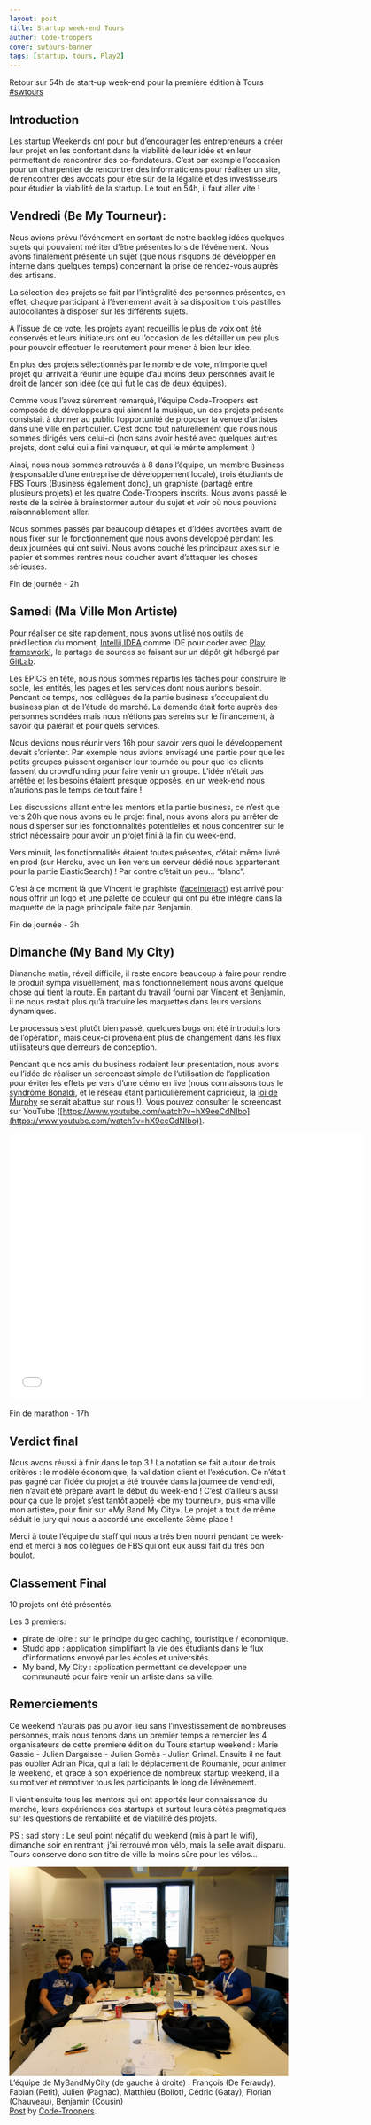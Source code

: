```yaml
---
layout: post
title: Startup week-end Tours
author: Code-troopers
cover: swtours-banner
tags: [startup, tours, Play2]
---
```


Retour sur 54h de start-up week-end pour la première édition à Tours [#swtours](http://tours.startupweekend.org/)

## Introduction

Les startup Weekends ont pour but d’encourager les entrepreneurs à créer leur projet en les confortant dans la viabilité de leur idée et en leur permettant de rencontrer des co-fondateurs. C’est par exemple l’occasion pour un charpentier de rencontrer des informaticiens pour réaliser un site, de rencontrer des avocats pour être sûr de la légalité et des investisseurs pour étudier la viabilité de la startup. Le tout en 54h, il faut aller vite !

## Vendredi (Be My Tourneur):

Nous avions prévu l’événement en sortant de notre backlog idées quelques sujets qui pouvaient mériter d’être présentés lors de l’événement. Nous avons finalement présenté un sujet (que nous risquons de développer en interne dans quelques temps) concernant la prise de rendez-vous auprès des artisans.

La sélection des projets se fait par l’intégralité des personnes présentes, en effet, chaque participant à l’évenement avait à sa disposition trois pastilles autocollantes à disposer sur les différents sujets. 

À l’issue de ce vote, les projets ayant recueillis le plus de voix ont été conservés et leurs initiateurs ont eu l’occasion de les détailler un peu plus pour pouvoir effectuer le recrutement pour mener à bien leur idée.

En plus des projets sélectionnés par le nombre de vote, n’importe quel projet qui arrivait à réunir une équipe d’au moins deux personnes avait le droit de lancer son idée (ce qui fut le cas de deux équipes).

Comme vous l’avez sûrement remarqué, l’équipe Code-Troopers est composée de développeurs qui aiment la musique, un des projets présenté consistait à donner au public l’opportunité de proposer la venue d’artistes dans une ville en particulier. C’est donc tout naturellement que nous nous sommes dirigés vers celui-ci (non sans avoir hésité avec quelques autres projets, dont celui qui a fini vainqueur, et qui le mérite amplement !)

Ainsi, nous nous sommes retrouvés à 8 dans l’équipe, un membre Business (responsable d’une entreprise de développement locale), trois étudiants de FBS Tours (Business également donc), un graphiste (partagé entre plusieurs projets) et les quatre Code-Troopers inscrits. Nous avons passé le reste de la soirée à brainstormer autour du sujet et voir où nous pouvions raisonnablement aller. 

Nous sommes passés par beaucoup d’étapes et d’idées avortées avant de nous fixer sur le fonctionnement que nous avons développé pendant les deux journées qui ont suivi. Nous avons couché les principaux axes sur le papier et sommes rentrés nous coucher avant d’attaquer les choses sérieuses.

Fin de journée - 2h

## Samedi (Ma Ville Mon Artiste)
Pour réaliser ce site rapidement, nous avons utilisé nos outils de prédilection du moment, [Intellij IDEA](http://www.jetbrains.com/idea/) comme IDE pour coder avec [Play framework!](http://playframework.com), le partage de sources se faisant sur un dépôt git hébergé par [GitLab](https://gitlab.com). 

Les EPICS en tête, nous nous sommes répartis les tâches pour construire le socle, les entités, les pages et les services dont nous aurions besoin. Pendant ce temps, nos collègues de la partie business s’occupaient du business plan et de l’étude de marché. La demande était forte auprès des personnes sondées mais nous n’étions pas sereins sur le financement, à savoir qui paierait et pour quels services.

Nous devions nous réunir vers 16h pour savoir vers quoi le développement devait s’orienter. Par exemple nous avions envisagé une partie pour que les petits groupes puissent organiser leur tournée ou pour que les clients fassent du crowdfunding pour faire venir un groupe. L’idée n’était pas arrêtée et les besoins étaient presque opposés, en un week-end nous n’aurions pas le temps de tout faire !

Les discussions allant entre les mentors et la partie business, ce n’est que vers 20h que nous avons eu le projet final, nous avons alors pu arrêter de nous disperser sur les fonctionnalités potentielles et nous concentrer sur le strict nécessaire pour avoir un projet fini à la fin du week-end. 

Vers minuit, les fonctionnalités étaient toutes présentes, c’était même livré en prod (sur Heroku, avec un lien vers un serveur dédié nous appartenant pour la partie ElasticSearch) ! Par contre c’était un peu… “blanc”. 

C’est à ce moment là que Vincent le graphiste ([faceinteract](http://www.faceinteract.com/vnctplsn/)) est arrivé pour nous offrir un logo et une palette de couleur qui ont pu être intégré dans la maquette de la page principale faite par Benjamin.

Fin de journée - 3h

## Dimanche (My Band My City)
Dimanche matin, réveil difficile, il reste encore beaucoup à faire pour rendre le produit sympa visuellement, mais fonctionnellement nous avons quelque chose qui tient la route. En partant du travail fourni par Vincent et Benjamin, il ne nous restait plus qu’à traduire les maquettes dans leurs versions dynamiques. 

Le processus s’est plutôt bien passé, quelques bugs ont été introduits lors de l’opération, mais ceux-ci provenaient plus de changement dans les flux utilisateurs que d’erreurs de conception. 

Pendant que nos amis du business rodaient leur présentation, nous avons eu l’idée de réaliser un screencast simple de l’utilisation de l’application pour éviter les effets pervers d’une démo en live (nous connaissons tous le [syndrôme Bonaldi](http://fr.wikipedia.org/wiki/J%C3%A9r%C3%B4me_Bonaldi#Effet_Bonaldi), et le réseau étant particulièrement capricieux, la [loi de Murphy](http://fr.wikipedia.org/wiki/Loi_de_Murphy) se serait abattue sur nous !). Vous pouvez consulter le screencast sur YouTube ([https://www.youtube.com/watch?v=hX9eeCdNIbo](https://www.youtube.com/watch?v=hX9eeCdNIbo)).

<div style="text-align: center"><iframe width="640" height="480" src="//www.youtube.com/embed/hX9eeCdNIbo" frameborder="0"> </iframe></div>

Fin de marathon - 17h

## Verdict final
Nous avons réussi à finir dans le top 3 ! La notation se fait autour de trois critères : le modèle économique, la validation client et l’exécution. Ce n’était pas gagné car l’idée du projet a été trouvée dans la journée de vendredi, rien n’avait été préparé avant le début du week-end ! C’est d’ailleurs aussi pour ça que le projet s’est tantôt appelé «be my tourneur», puis «ma ville mon artiste», pour finir sur «My Band My City». Le projet a tout de même séduit le jury qui nous a accordé une excellente 3ème place !

Merci à toute l’équipe du staff qui nous a trés bien nourri pendant ce week-end et merci à nos collègues de FBS qui ont eux aussi fait du très bon boulot.

## Classement Final
10 projets ont été présentés.

Les 3 premiers:
* pirate de loire : sur le principe du geo caching, touristique / économique.
* Studd app : application simplifiant la vie des étudiants dans le flux d'informations envoyé par les écoles et universités.
* My band, My City : application permettant de développer une communauté pour faire venir un artiste dans sa ville.

## Remerciements
Ce weekend n’aurais pas pu avoir lieu sans l’investissement de nombreuses personnes, mais nous tenons dans un premier temps a remercier les 4 organisateurs de cette premiere édition du Tours startup weekend : Marie Gassie - Julien Dargaisse - Julien Gomès - Julien Grimal. Ensuite il ne faut pas oublier Adrian Pica, qui a fait le déplacement de Roumanie, pour animer le weekend, et grace à son expérience de nombreux startup weekend, il a su motiver et remotiver tous les participants le long de l’évènement.

Il vient ensuite tous les mentors qui ont apportés leur connaissance du marché, leurs expériences des startups et surtout leurs côtés pragmatiques sur les questions de rentabilité et de viabilité des projets.

PS : sad story : 
Le seul point négatif du weekend (mis à part le wifi), dimanche soir en rentrant, j’ai retrouvé mon vélo, mais la selle avait disparu. Tours conserve donc son titre de ville la moins sûre pour les vélos...

<a href="/images/postSWTours/team.jpg" data-lightbox="image-1" title="L’équipe de MyBandMyCity (de gauche à droite) : François (De Feraudy), Fabian (Petit), Julien (Pagnac), Matthieu (Bollot), Cédric (Gatay), Florian (Chauveau), Benjamin (Cousin)">
        <img class="mini" src="/images/postSWTours/team.jpg" alt="L’équipe de MyBandMyCity"/>
</a>
L’équipe de MyBandMyCity (de gauche à droite) : François (De Feraudy), Fabian (Petit), Julien (Pagnac), Matthieu (Bollot), Cédric (Gatay), Florian (Chauveau), Benjamin (Cousin)

<div id="fb-root"></div> <script>(function(d, s, id) { var js, fjs = d.getElementsByTagName(s)[0]; if (d.getElementById(id)) return; js = d.createElement(s); js.id = id; js.src = "//connect.facebook.net/en_US/all.js#xfbml=1"; fjs.parentNode.insertBefore(js, fjs); }(document, 'script', 'facebook-jssdk'));</script>
<div class="fb-post" data-href="https://www.facebook.com/media/set/?set=a.236794193172341.1073741831.123604307824664&amp;type=1" data-width="466"><div class="fb-xfbml-parse-ignore"><a href="https://www.facebook.com/media/set/?set=a.236794193172341.1073741831.123604307824664&amp;type=1">Post</a> by <a href="https://www.facebook.com/pages/Code-Troopers/123604307824664">Code-Troopers</a>.</div></div>

